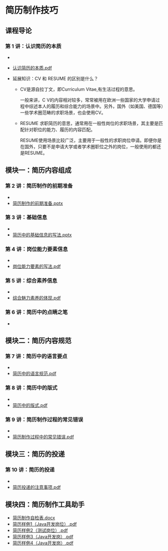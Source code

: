 # 简历制作技巧

## 课程导论

### 第 1 讲：认识简历的本质

- 

-  [认识简历的本质.pdf](docs/认识简历的本质.pdf) 

- 延展知识：CV 和 RESUME 的区别是什么？

  - CV是源自拉丁文，即Curriculum Vitae,有生活过程的意思。

    一般来讲，C V的内容相对较多，常常被用在欧洲一些国家的大学申请过程中综述本人的履历和综合能力的场景中。另外，国外（如美国、德国等）一些学术圈范畴的求职场景，也会使用CV。

  - RESUME 求职简历的意思，通常用在一般性岗位的求职场景，其主要是匹配针对职位的能力、履历的内容匹配。

    RESUME使用场景比较广泛，主要用于一般性的求职岗位申请。即便你是在国外，只要不是申请大学或者学术圈职位之外的岗位，一般使用的都还是RESUME。

## 模块一：简历内容组成

### 第 2 讲：简历制作的前期准备

- 
-  [简历制作的前期准备.pptx](docs/简历制作的前期准备.pptx) 

### 第 3 讲：基础信息

- 
-  [简历中的基础信息的写法.pptx](docs/简历中的基础信息的写法.pptx) 

### 第 4 讲：岗位能力要素信息

- 
-  [岗位能力要素的写法.pdf](docs/岗位能力要素的写法.pdf) 

### 第 5 讲：综合素养信息

- 
-  [综合魅力素养的体现.pdf](docs/综合魅力素养的体现.pdf) 

### 第 6 讲：简历中的点睛之笔

- 

## 模块二：简历内容规范

### 第 7 讲：简历中的语言要点

- 
-  [简历中的语言规范.pdf](docs/简历中的语言规范.pdf) 

### 第 8 讲：简历中的版式

- 
-  [简历中的版式.pdf](docs/简历中的版式.pdf) 

### 第 9 讲：简历制作过程的常见错误

- 
-  [简历制作过程中的常见错误.pdf](docs/简历制作过程中的常见错误.pdf) 

## 模块三：简历的投递

### 第 10 讲：简历的投递

- 
-  [简历投递的注意事项.pdf](docs/简历投递的注意事项.pdf) 

## 模块四：简历制作工具助手

- [简历制作自检表.docx](docs/简历制作自检表.docx)
-  [简历样例1（Java开发岗位）.pdf](docs/简历样例1（Java开发岗位）.pdf) 
-  [简历样例2（测试岗位）.pdf](docs/简历样例2（测试岗位）.pdf) 
-  [简历样例3（Java开发岗）.pdf](docs/简历样例3（Java开发岗）.pdf) 
-  [简历样例4（Java开发岗）.pdf](docs/简历样例4（Java开发岗）.pdf) []()
